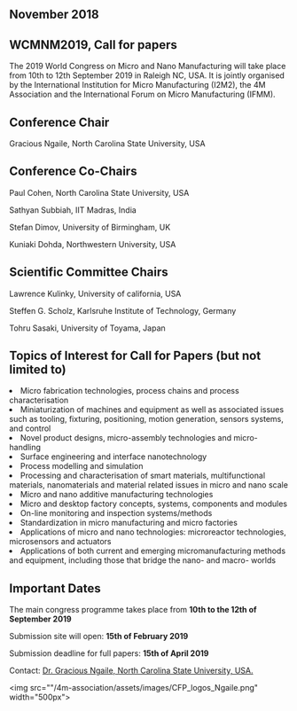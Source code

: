 ## November 2018

## WCMNM2019, Call for papers


The 2019 World Congress on Micro and Nano Manufacturing will take place from 10th to 12th September 2019 in Raleigh NC, USA.
It is jointly organised by the International Institution for Micro Manufacturing (I2M2), the 4M Association and the International Forum on Micro Manufacturing (IFMM).

## Conference Chair

Gracious Ngaile, North Carolina State University, USA

## Conference Co-Chairs

Paul Cohen, North Carolina State University, USA

Sathyan Subbiah, IIT Madras, India

Stefan Dimov, University of Birmingham, UK

Kuniaki Dohda, Northwestern University, USA 

## Scientific Committee Chairs


Lawrence Kulinky, University of california, USA

Steffen G. Scholz, Karlsruhe Institute of Technology, Germany

Tohru Sasaki, University of Toyama, Japan

## Topics of Interest for Call for Papers (but not limited to)

 <li>Micro fabrication technologies, process chains and process characterisation
 <li>Miniaturization of machines and equipment as well as associated issues such as tooling, fixturing, positioning, motion generation, sensors systems, and control
 <li>Novel product designs, micro-assembly technologies and micro-handling
 <li>Surface engineering and interface nanotechnology
 <li>Process modelling and simulation
 <li>Processing and characterisation of smart materials, multifunctional materials, nanomaterials and material related issues in micro and nano scale
 <li>Micro and nano additive manufacturing technologies
 <li>Micro and desktop factory concepts, systems, components and modules
 <li>On-line monitoring and inspection systems/methods
 <li>Standardization in micro manufacturing and micro factories
 <li>Applications of micro and nano technologies: microreactor technologies, microsensors and actuators
 <li>Applications of both current and emerging micromanufacturing methods and equipment, including those that bridge the nano- and macro- worlds

## Important Dates

The main congress programme takes place from **10th to the 12th of September 2019**

Submission site will open:  **15th of February 2019** 

Submission deadline for full papers:  **15th of April 2019**  


 
Contact: <a href="mailto:gngaile@ncsu.edu">Dr. Gracious Ngaile, North Carolina State University, USA.</strong></a>

<img src=""/4m-association/assets/images/CFP_logos_Ngaile.png" width="500px">